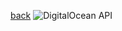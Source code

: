 [back](../README.md)
![DigitalOcean API](https://lucid.app/publicSegments/view/a6b167d4-947a-47da-bd65-9407641b90d3/image.png)
